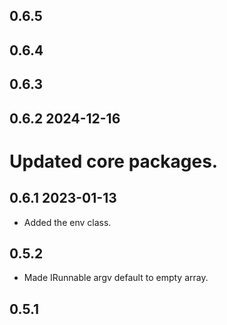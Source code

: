 ## 0.6.5

## 0.6.4

## 0.6.3

## 0.6.2 2024-12-16
# Updated core packages.

## 0.6.1 2023-01-13
* Added the env class.

## 0.5.2
* Made IRunnable argv default to empty array.

## 0.5.1
